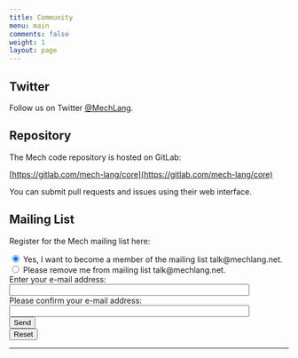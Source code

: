 ```yaml
---
title: Community
menu: main
comments: false
weight: 1
layout: page
---
```


## Twitter

Follow us on Twitter [@MechLang](https://twitter.com/MechLang).

## Repository

The Mech code repository is hosted on GitLab:

[https://gitlab.com/mech-lang/core](https://gitlab.com/mech-lang/core)

You can submit pull requests and issues using their web interface.

## Mailing List

Register for the Mech mailing list here:

<form action="http://kundenserver.de/cgi-bin/mailinglist.cgi" method="POST" target="_blank">
  <input checked name="subscribe_r" type="radio" value="subscribe">
  Yes, I want to become a member of the mailing list talk@mechlang.net.
  <br />
  <input name="subscribe_r" type="radio" value="unsubscribe">
  Please remove me from mailing list talk@mechlang.net.
  <br />
  Enter your e-mail address:
  <br />
  <input maxlength="51" name="mailaccount_r" size="51" type="text">
  <br />
  Please confirm your e-mail address:
  <br />
  <input maxlength="51" name="mailaccount2_r" size="51" type="text">
  <br />
  <input type="SUBMIT" value="Send">
  <br />
  <input type="RESET" value="Reset">
  <hr />
  <input name="FBMLNAME" type="hidden" value="talk@mechlang.net">
  <br />
  <input name="FBLANG" type="hidden" value="en">
  <br />
  <input name="FBURLERROR_L" type="hidden" value="http://kundenserver.de/mailinglist/error.en.html">
  <br />
  <input name="FBURLSUBSCRIBE_L" type="hidden" value="http://kundenserver.de/mailinglist/subscribe.en.html">
  <br />
  <input name="FBURLUNSUBSCRIBE_L" type="hidden" value="http://kundenserver.de/mailinglist/unsubscribe.en.html">
  <br />
  <input name="FBURLINVALID_L" type="hidden" value="http://kundenserver.de/mailinglist/invalid.en.html">
</form>